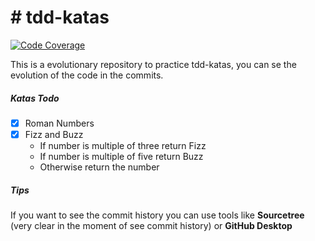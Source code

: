 # # tdd-katas

[![Code Coverage](https://img.shields.io/codecov/c/github/sebasacuna/tdd-katas/main.svg)](https://codecov.io/github/sebasacuna/tdd-katas?branch=main)

This is a evolutionary repository to practice tdd-katas, you can se the evolution of the code in the commits.

##### Katas Todo

- [x] Roman Numbers
- [x] Fizz and Buzz
    * If number is multiple of three return Fizz
    * If number is multiple of five return Buzz
    * Otherwise return the number

##### Tips

If you want to see the commit history you can use tools like **Sourcetree** (very clear in the moment of see commit history) or **GitHub Desktop**